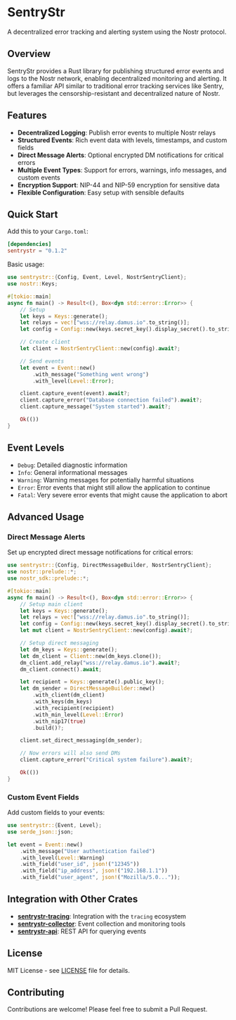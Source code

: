 # SentryStr

A decentralized error tracking and alerting system using the Nostr protocol.

## Overview

SentryStr provides a Rust library for publishing structured error events and logs to the Nostr network, enabling decentralized monitoring and alerting. It offers a familiar API similar to traditional error tracking services like Sentry, but leverages the censorship-resistant and decentralized nature of Nostr.

## Features

- **Decentralized Logging**: Publish error events to multiple Nostr relays
- **Structured Events**: Rich event data with levels, timestamps, and custom fields
- **Direct Message Alerts**: Optional encrypted DM notifications for critical errors
- **Multiple Event Types**: Support for errors, warnings, info messages, and custom events
- **Encryption Support**: NIP-44 and NIP-59 encryption for sensitive data
- **Flexible Configuration**: Easy setup with sensible defaults

## Quick Start

Add this to your `Cargo.toml`:

```toml
[dependencies]
sentrystr = "0.1.2"
```

Basic usage:

```rust
use sentrystr::{Config, Event, Level, NostrSentryClient};
use nostr::Keys;

#[tokio::main]
async fn main() -> Result<(), Box<dyn std::error::Error>> {
    // Setup
    let keys = Keys::generate();
    let relays = vec!["wss://relay.damus.io".to_string()];
    let config = Config::new(keys.secret_key().display_secret().to_string(), relays);

    // Create client
    let client = NostrSentryClient::new(config).await?;

    // Send events
    let event = Event::new()
        .with_message("Something went wrong")
        .with_level(Level::Error);

    client.capture_event(event).await?;
    client.capture_error("Database connection failed").await?;
    client.capture_message("System started").await?;

    Ok(())
}
```

## Event Levels

- `Debug`: Detailed diagnostic information
- `Info`: General informational messages
- `Warning`: Warning messages for potentially harmful situations
- `Error`: Error events that might still allow the application to continue
- `Fatal`: Very severe error events that might cause the application to abort

## Advanced Usage

### Direct Message Alerts

Set up encrypted direct message notifications for critical errors:

```rust
use sentrystr::{Config, DirectMessageBuilder, NostrSentryClient};
use nostr::prelude::*;
use nostr_sdk::prelude::*;

#[tokio::main]
async fn main() -> Result<(), Box<dyn std::error::Error>> {
    // Setup main client
    let keys = Keys::generate();
    let relays = vec!["wss://relay.damus.io".to_string()];
    let config = Config::new(keys.secret_key().display_secret().to_string(), relays.clone());
    let mut client = NostrSentryClient::new(config).await?;

    // Setup direct messaging
    let dm_keys = Keys::generate();
    let dm_client = Client::new(dm_keys.clone());
    dm_client.add_relay("wss://relay.damus.io").await?;
    dm_client.connect().await;

    let recipient = Keys::generate().public_key();
    let dm_sender = DirectMessageBuilder::new()
        .with_client(dm_client)
        .with_keys(dm_keys)
        .with_recipient(recipient)
        .with_min_level(Level::Error)
        .with_nip17(true)
        .build()?;

    client.set_direct_messaging(dm_sender);

    // Now errors will also send DMs
    client.capture_error("Critical system failure").await?;

    Ok(())
}
```

### Custom Event Fields

Add custom fields to your events:

```rust
use sentrystr::{Event, Level};
use serde_json::json;

let event = Event::new()
    .with_message("User authentication failed")
    .with_level(Level::Warning)
    .with_field("user_id", json!("12345"))
    .with_field("ip_address", json!("192.168.1.1"))
    .with_field("user_agent", json!("Mozilla/5.0..."));
```

## Integration with Other Crates

- **[sentrystr-tracing](https://crates.io/crates/sentrystr-tracing)**: Integration with the `tracing` ecosystem
- **[sentrystr-collector](https://crates.io/crates/sentrystr-collector)**: Event collection and monitoring tools
- **[sentrystr-api](https://crates.io/crates/sentrystr-api)**: REST API for querying events

## License

MIT License - see [LICENSE](LICENSE) file for details.

## Contributing

Contributions are welcome! Please feel free to submit a Pull Request.
